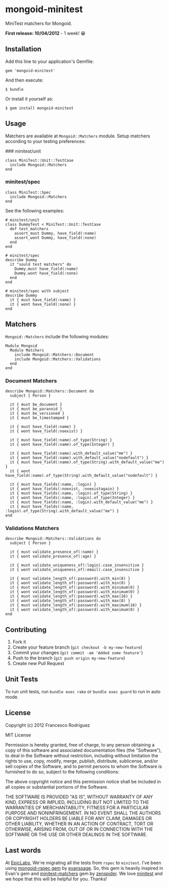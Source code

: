 # mongoid-minitest

MiniTest matchers for Mongoid.

**First release: 10/04/2012** - 1 week! :grin:

## Installation

Add this line to your application's Gemfile:

    gem 'mongoid-minitest'

And then execute:

    $ bundle

Or install it yourself as:

    $ gem install mongoid-minitest

## Usage

Matchers are available at `Mongoid::Matchers` module.
Setup matchers according to your testing preferences:

### minitest/unit

    class MiniTest::Unit::TestCase
      include Mongoid::Matchers
    end

### minitest/spec

    class MiniTest::Spec
      include Mongoid::Matchers
    end

See the following examples:

    # minitest/unit
    class DummyTest < MiniTest::Unit::TestCase
      def test_matchers
        assert_must Dummy, have_field(:name)
        assert_wont Dummy, have_field(:none)
      end
    end

    # minitest/spec
    describe Dummy
      it "sould test matchers" do
        Dummy.must have_field(:name)
        Dummy.wont have_field(:none)
      end
    end

    # minitest/spec with subject
    describe Dummy
      it { must have_field(:name) }
      it { wont have_field(:none) }
    end

## Matchers

`Mongoid::Matchers` include the following modules:

    Module Mongoid
      Module Matchers
        include Mongoid::Matchers::Document
        include Mongoid::Matchers::Validations
      end
    end

### Document Matchers

    describe Mongoid::Matchers::Document do
      subject { Person }

      it { must be_document }
      it { must be_paranoid }
      it { must be_versioned }
      it { must be_timestamped }

      it { must have_field(:name) }
      it { wont have_field(:noexist) }

      it { must have_field(:name).of_type(String) }
      it { wont have_field(:name).of_type(Integer) }

      it { must have_field(:name).with_default_value("me") }
      it { wont have_field(:name).with_default_value("nodefault") }
      it { must have_field(:name).of_type(String).with_default_value("me") }
      it { wont have_field(:name).of_type(String).with_default_value("nodefault") }

      it { must have_fields(:name, :login) }
      it { wont have_fields(:noexist, :noexistagain) }
      it { must have_fields(:name, :login).of_type(String) }
      it { wont have_fields(:name, :login).of_type(Integer) }
      it { must have_fields(:name, :login).with_default_value("me") }
      it { must have_fields(:name, :login).of_type(String).with_default_value("me") }
    end

### Validations Matchers

    describe Mongoid::Matchers::Validations do
      subject { Person }

      it { must validate_presence_of(:name) }
      it { wont validate_presence_of(:age) }

      it { must validate_uniqueness_of(:login).case_insensitive }
      it { wont validate_uniqueness_of(:email).case_insensitive }

      it { must validate_length_of(:password).with_min(8) }
      it { wont validate_length_of(:password).with_min(0) }
      it { must validate_length_of(:password).with_minimum(8) }
      it { wont validate_length_of(:password).with_minimum(0) }
      it { must validate_length_of(:password).with_max(16) }
      it { wont validate_length_of(:password).with_max(8) }
      it { must validate_length_of(:password).with_maximum(16) }
      it { wont validate_length_of(:password).with_maximum(8) }
    end

## Contributing

1. Fork it
2. Create your feature branch (`git checkout -b my-new-feature`)
3. Commit your changes (`git commit -am 'Added some feature'`)
4. Push to the branch (`git push origin my-new-feature`)
5. Create new Pull Request

## Unit Tests

To run unit tests, run `bundle exec rake` or `bundle exec guard` to run in auto mode.

## License

Copyright (c) 2012 Francesco Rodriguez

MIT License

Permission is hereby granted, free of charge, to any person obtaining
a copy of this software and associated documentation files (the
"Software"), to deal in the Software without restriction, including
without limitation the rights to use, copy, modify, merge, publish,
distribute, sublicense, and/or sell copies of the Software, and to
permit persons to whom the Software is furnished to do so, subject to
the following conditions:

The above copyright notice and this permission notice shall be
included in all copies or substantial portions of the Software.

THE SOFTWARE IS PROVIDED "AS IS", WITHOUT WARRANTY OF ANY KIND,
EXPRESS OR IMPLIED, INCLUDING BUT NOT LIMITED TO THE WARRANTIES OF
MERCHANTABILITY, FITNESS FOR A PARTICULAR PURPOSE AND
NONINFRINGEMENT. IN NO EVENT SHALL THE AUTHORS OR COPYRIGHT HOLDERS BE
LIABLE FOR ANY CLAIM, DAMAGES OR OTHER LIABILITY, WHETHER IN AN ACTION
OF CONTRACT, TORT OR OTHERWISE, ARISING FROM, OUT OF OR IN CONNECTION
WITH THE SOFTWARE OR THE USE OR OTHER DEALINGS IN THE SOFTWARE.

## Last words

At [EpicLabs](https://github.com/epiclabs/), We're migrating all the tests from `rspec` to `minitest`. I've been using
[mongoid-rspec gem](https://github.com/evansagge/mongoid-rspec) by [evanssage](https://github.com/evansagge).
So, this gem is heavily inspired in Evan's gem and [minitest-matchers](https://github.com/zenspider/minitest-matchers) gem
by [zenspider](https://github.com/zenspider). We love [minitest](https://github.com/seattlerb/minitest) and
we hope that this will be helpful for you. Thanks!


